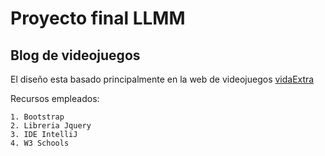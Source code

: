 # Proyecto final LLMM

## Blog de videojuegos

El diseño esta basado principalmente en la web de videojuegos [vidaExtra](https://www.vidaextra.com/)


Recursos empleados:
    
    1. Bootstrap
    2. Libreria Jquery
    3. IDE IntelliJ
    4. W3 Schools
